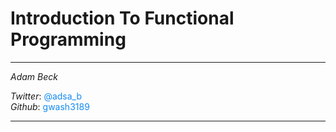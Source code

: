 # Introduction To Functional Programming
---
_Adam Beck_

*Twitter*: <span style='color: #138bf2'>@adsa_b</span>
<br />
*Github*: <span style='color: #138bf2'>gwash3189</span>

---
